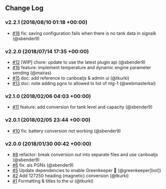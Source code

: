 ## Change Log

### v2.2.1 (2018/08/10 01:18 +00:00)
- [#18](https://github.com/SignalK/signalk-to-nmea2000/pull/18) fix: saving configuration fails when there is no tank data in signalk (@sbender9)

### v2.2.0 (2018/07/14 17:35 +00:00)
- [#12](https://github.com/SignalK/signalk-to-nmea2000/pull/12) [WIP] chore: update to use the latest plugin api (@sbender9)
- [#16](https://github.com/SignalK/signalk-to-nmea2000/pull/16) feature: implement temperature and dynamic engine parameter sending (@mairas)
- [#15](https://github.com/SignalK/signalk-to-nmea2000/pull/15) doc: add reference to canboatjs & admin ui (@tkurki)
- [#13](https://github.com/SignalK/signalk-to-nmea2000/pull/13) doc: note adding pgns to allowed tx list of ntg-1 (@webmasterkai)

### v2.1.0 (2018/02/06 04:03 +00:00)
- [#11](https://github.com/SignalK/signalk-to-nmea2000/pull/11) feature: add conversion for tank level and capacity (@sbender9)

### v2.0.1 (2018/02/05 23:44 +00:00)
- [#10](https://github.com/SignalK/signalk-to-nmea2000/pull/10) fix: battery conversion not working (@sbender9)

### v2.0.0 (2018/01/30 00:42 +00:00)
- [#8](https://github.com/SignalK/signalk-to-nmea2000/pull/8)  refactor: break conversion out into separate files and use canboatjs (@sbender9)
- [#6](https://github.com/SignalK/signalk-to-nmea2000/pull/6) fix: ais PGNs (@sbender9)
- [#5](https://github.com/SignalK/signalk-to-nmea2000/pull/5) Update dependencies to enable Greenkeeper 🌴 (@greenkeeper[bot])
- [#2](https://github.com/SignalK/signalk-to-nmea2000/pull/2) Add 127250 heading (magnetic) conversion (@tkurki)
- [#1](https://github.com/SignalK/signalk-to-nmea2000/pull/1) Formatting & titles to the ui (@tkurki)